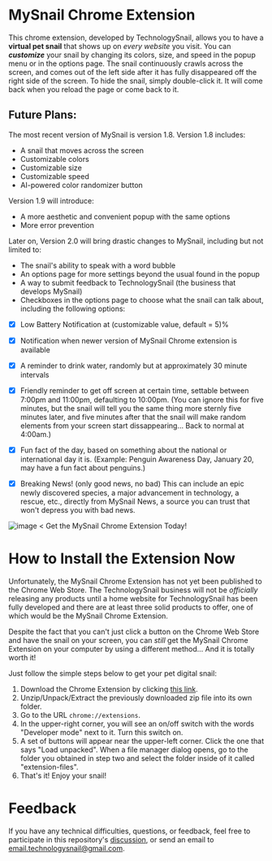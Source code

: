 # MySnail Chrome Extension
This chrome extension, developed by TechnologySnail, allows you to have a **virtual pet snail** that shows up on _every website_ you visit.  You can **_customize_** your snail by changing its colors, size, and speed in the popup menu or in the options page.  The snail continuously crawls across the screen, and comes out of the left side after it has fully disappeared off the right side of the screen.  To hide the snail, simply double-click it.  It will come back when you reload the page or come back to it.

## Future Plans:
The most recent version of MySnail is version 1.8.  Version 1.8 includes:
 - A snail that moves across the screen
 - Customizable colors
 - Customizable size
 - Customizable speed
 - AI-powered color randomizer button

Version 1.9 will introduce:
 - A more aesthetic and convenient popup with the same options
 - More error prevention

Later on, Version 2.0 will bring drastic changes to MySnail, including but not limited to:
 - The snail's ability to speak with a word bubble
 - An options page for more settings beyond the usual found in the popup
 - A way to submit feedback to TechnologySnail (the business that develops MySnail)
 - Checkboxes in the options page to choose what the snail can talk about, including the following options:
  - [x] Low Battery Notification at (customizable value, default = 5)%
  - [x] Notification when newer version of MySnail Chrome extension is available
  - [x] A reminder to drink water, randomly but at approximately 30 minute intervals
  - [x] Friendly reminder to get off screen at certain time, settable between 7:00pm and 11:00pm, defaulting to 10:00pm.  (You can ignore this for five minutes, but the snail will tell you the same thing more sternly five minutes later, and five minutes after that the snail will make random elements from your screen start dissappearing... Back to normal at 4:00am.)
  - [x] Fun fact of the day, based on something about the national or international day it is. (Example: Penguin Awareness Day, January 20, may have a fun fact about penguins.)
  - [x] Breaking News! (only good news, no bad)  This can include an epic newly discovered species, a major advancement in technology, a rescue, etc., directly from MySnail News, a source you can trust that won't depress you with bad news.


![image](https://github.com/Technology-Snail/MySnail-Chrome-Extension/assets/71152561/43caed6d-1d88-4cc8-a7e9-386b4daccbff)
< Get the MySnail Chrome Extension Today!

# How to Install the Extension Now

Unfortunately, the MySnail Chrome Extension has not yet been published to the Chrome Web Store.  The TechnologySnail business will not be _officially_ releasing any products until a home website for TechnologySnail has been fully developed and there are at least three solid products to offer, one of which would be the MySnail Chrome Extension.

Despite the fact that you can't just click a button on the Chrome Web Store and have the snail on your screen, you can _still_ get the MySnail Chrome Extension on your computer by using a different method... And it is totally worth it!

Just follow the simple steps below to get your pet digital snail:
 1. Download the Chrome Extension by clicking [this link](https://github.com/Technology-Snail/MySnail-Chrome-Extension/archive/refs/heads/main.zip).
 2. Unzip/Unpack/Extract the previously downloaded zip file into its own folder.
 3. Go to the URL `chrome://extensions`.
 4. In the upper-right corner, you will see an on/off switch with the words "Developer mode" next to it.  Turn this switch on.
 5. A set of buttons will appear near the upper-left corner.  Click the one that says "Load unpacked".  When a file manager dialog opens, go to the folder you obtained in step two and select the folder inside of it called "extension-files".
 6. That's it!  Enjoy your snail!

# Feedback

If you have any technical difficulties, questions, or feedback, feel free to participate in this repository's [discussion](https://github.com/Technology-Snail/MySnail-Chrome-Extension/discussions/8), or send an email to [email.technologysnail@gmail.com](https://mail.google.com/mail/u/0/?fs=1&tf=cm&source=mailto&to=email.technologysnail@gmail.com).
